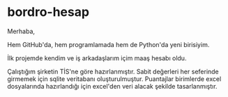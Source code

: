 # bordro-hesap

Merhaba,

Hem GitHub'da, hem programlamada hem de Python'da yeni birisiyim. 

İlk projemde kendim ve iş arkadaşlarım içim maaş hesabı oldu.

Çalıştığım şirketin TİS'ne göre hazırlanmıştır.
Sabit değerleri her seferinde girmemek için sqlite veritabanı oluşturulmuştur.
Puantajlar birimlerde excel dosyalarında hazırlandığı için excel'den veri alacak şekilde tasarlanmıştır.
